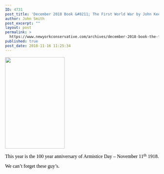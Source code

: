 ```yaml
---
ID: 4731
post_title: 'December 2018 Book &#8211; The First World War by John Keegan #NYCBKCLUB'
author: John Smith
post_excerpt: ""
layout: post
permalink: >
  https://www.newyorkconservative.com/archives/december-2018-book-the-first-world-war-by-john-keegan-nycbkclub/
published: true
post_date: 2018-11-16 11:25:34
---
```

<a href="https://www.newyorkconservative.com/wp-content/uploads/2018/11/December-GOLD.jpg"><img class="alignnone size-medium wp-image-4726" src="https://www.newyorkconservative.com/wp-content/uploads/2018/11/December-GOLD-195x300.jpg" alt="" width="195" height="300"></a>

<span style="font-family: Calibri;"><span style="color: #000000;"><span style="font-size: medium;">This year is the 100 year anniversary of Armistice Day – November 11</span><sup><span style="font-size: small;">th</span></sup><span style="font-size: medium;"> 1918.</span></span></span>

<span style="color: #000000; font-family: Calibri; font-size: medium;">We can’t forget these guy’s.</span>

<span style="color: #000000; font-family: Calibri; font-size: medium;">&nbsp;</span>

&nbsp;